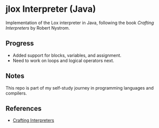 # jlox Interpreter (Java)

Implementation of the Lox interpreter in Java, following the book *Crafting Interpreters* by Robert Nystrom.  

## Progress
- Added support for blocks, variables, and assignment.
- Need to work on loops and logical operators next.

## Notes
This repo is part of my self-study journey in programming languages and compilers.   

## References
- [Crafting Interpreters](https://craftinginterpreters.com/)  
